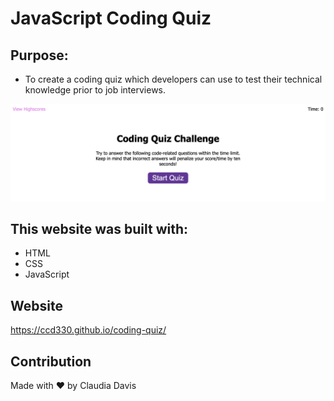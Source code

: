 # JavaScript Coding Quiz

## Purpose:

- To create a coding quiz which developers can use to test their technical knowledge prior to job interviews.

<img src="https://github.com/ccd330/coding-quiz/blob/main/assets/demo_img.png" />

## This website was built with:

- HTML
- CSS
- JavaScript

## Website

https://ccd330.github.io/coding-quiz/

## Contribution

Made with ❤️ by Claudia Davis
